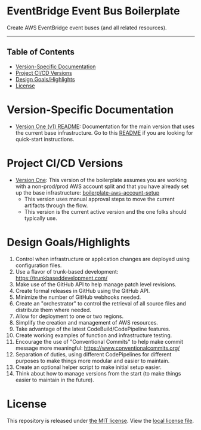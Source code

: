 # EventBridge Event Bus Boilerplate

Create AWS EventBridge event buses (and all related resources).

---

## Table of Contents

- [Version-Specific Documentation](#version-specific-documentation)
- [Project CI/CD Versions](#project-cicd-versions)
- [Design Goals/Highlights](#design-goalshighlights)
- [License](#license)

# Version-Specific Documentation

- [Version One (v1) README](v1/README.md): Documentation for the main version that uses the current base infrastructure.  Go to this [README](v1/README.md) if you are looking for quick-start instructions.

# Project CI/CD Versions

- [Version One](v1): This version of the boilerplate assumes you are working with a non-prod/prod AWS account split and that you have already set up the base infrastructure: [boilerplate-aws-account-setup](https://github.com/warnermedia/boilerplate-aws-account-setup)
    * This version uses manual approval steps to move the current artifacts through the flow.
    * This version is the current active version and the one folks should typically use.

# Design Goals/Highlights

1. Control when infrastructure or application changes are deployed using configuration files.
2. Use a flavor of trunk-based development: https://trunkbaseddevelopment.com/
3. Make use of the GitHub API to help manage patch level revisions.
4. Create formal releases in GitHub using the GitHub API.
5. Minimize the number of GitHub webhooks needed.
6. Create an "orchestrator" to control the retrieval of all source files and distribute them where needed.
7. Allow for deployment to one or two regions.
8. Simplify the creation and management of AWS resources.
9. Take advantage of the latest CodeBuild/CodePipeline features.
10. Create working examples of function and infrastructure testing.
11. Encourage the use of "Conventional Commits" to help make commit message more meaningful: https://www.conventionalcommits.org/
12. Separation of duties, using different CodePipelines for different purposes to make things more modular and easier to maintain.
13. Create an optional helper script to make initial setup easier.
14. Think about how to manage versions from the start (to make things easier to maintain in the future).

# License

This repository is released under [the MIT license](https://en.wikipedia.org/wiki/MIT_License).  View the [local license file](./LICENSE).
